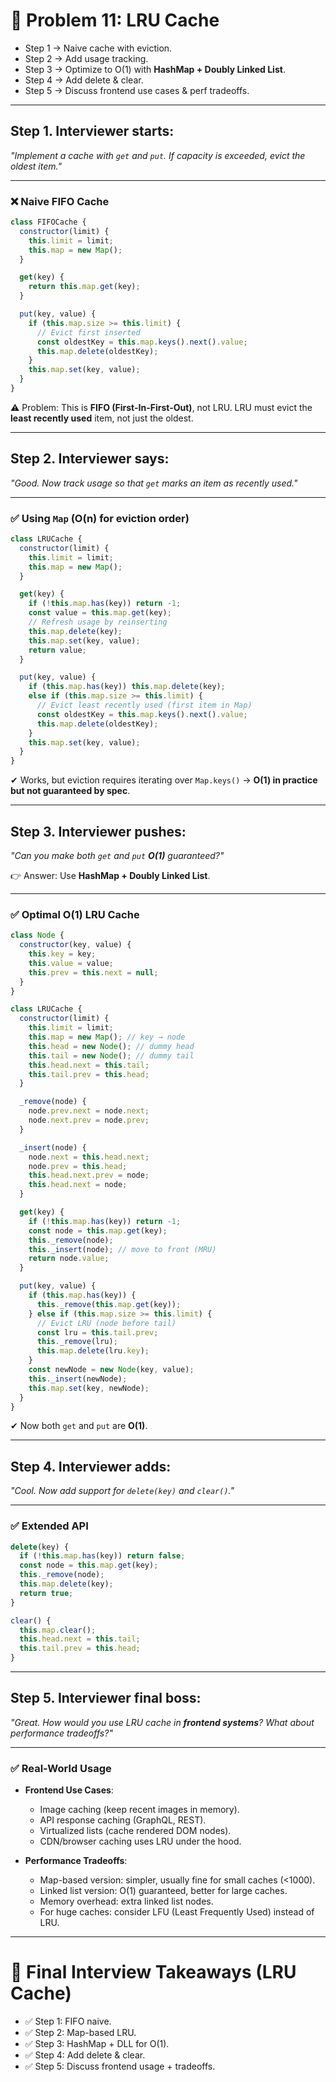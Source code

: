 # 🔎 Problem 11: LRU Cache
* Step 1 → Naive cache with eviction.
* Step 2 → Add usage tracking.
* Step 3 → Optimize to O(1) with **HashMap + Doubly Linked List**.
* Step 4 → Add delete & clear.
* Step 5 → Discuss frontend use cases & perf tradeoffs.
---

## Step 1. Interviewer starts:

*"Implement a cache with `get` and `put`. If capacity is exceeded, evict the oldest item."*

---

### ❌ Naive FIFO Cache

```js
class FIFOCache {
  constructor(limit) {
    this.limit = limit;
    this.map = new Map();
  }

  get(key) {
    return this.map.get(key);
  }

  put(key, value) {
    if (this.map.size >= this.limit) {
      // Evict first inserted
      const oldestKey = this.map.keys().next().value;
      this.map.delete(oldestKey);
    }
    this.map.set(key, value);
  }
}
```

⚠️ Problem: This is **FIFO (First-In-First-Out)**, not LRU.
LRU must evict the **least recently used** item, not just the oldest.

---

## Step 2. Interviewer says:

*"Good. Now track usage so that `get` marks an item as recently used."*

---

### ✅ Using `Map` (O(n) for eviction order)

```js
class LRUCache {
  constructor(limit) {
    this.limit = limit;
    this.map = new Map();
  }

  get(key) {
    if (!this.map.has(key)) return -1;
    const value = this.map.get(key);
    // Refresh usage by reinserting
    this.map.delete(key);
    this.map.set(key, value);
    return value;
  }

  put(key, value) {
    if (this.map.has(key)) this.map.delete(key);
    else if (this.map.size >= this.limit) {
      // Evict least recently used (first item in Map)
      const oldestKey = this.map.keys().next().value;
      this.map.delete(oldestKey);
    }
    this.map.set(key, value);
  }
}
```

✔ Works, but eviction requires iterating over `Map.keys()` → **O(1) in practice but not guaranteed by spec**.

---

## Step 3. Interviewer pushes:

*"Can you make both `get` and `put` **O(1)** guaranteed?"*

👉 Answer: Use **HashMap + Doubly Linked List**.

---

### ✅ Optimal O(1) LRU Cache

```js
class Node {
  constructor(key, value) {
    this.key = key;
    this.value = value;
    this.prev = this.next = null;
  }
}

class LRUCache {
  constructor(limit) {
    this.limit = limit;
    this.map = new Map(); // key → node
    this.head = new Node(); // dummy head
    this.tail = new Node(); // dummy tail
    this.head.next = this.tail;
    this.tail.prev = this.head;
  }

  _remove(node) {
    node.prev.next = node.next;
    node.next.prev = node.prev;
  }

  _insert(node) {
    node.next = this.head.next;
    node.prev = this.head;
    this.head.next.prev = node;
    this.head.next = node;
  }

  get(key) {
    if (!this.map.has(key)) return -1;
    const node = this.map.get(key);
    this._remove(node);
    this._insert(node); // move to front (MRU)
    return node.value;
  }

  put(key, value) {
    if (this.map.has(key)) {
      this._remove(this.map.get(key));
    } else if (this.map.size >= this.limit) {
      // Evict LRU (node before tail)
      const lru = this.tail.prev;
      this._remove(lru);
      this.map.delete(lru.key);
    }
    const newNode = new Node(key, value);
    this._insert(newNode);
    this.map.set(key, newNode);
  }
}
```

✔ Now both `get` and `put` are **O(1)**.

---

## Step 4. Interviewer adds:

*"Cool. Now add support for `delete(key)` and `clear()`."*

---

### ✅ Extended API

```js
delete(key) {
  if (!this.map.has(key)) return false;
  const node = this.map.get(key);
  this._remove(node);
  this.map.delete(key);
  return true;
}

clear() {
  this.map.clear();
  this.head.next = this.tail;
  this.tail.prev = this.head;
}
```

---

## Step 5. Interviewer final boss:

*"Great. How would you use LRU cache in **frontend systems**? What about performance tradeoffs?"*

---

### ✅ Real-World Usage

* **Frontend Use Cases**:

  * Image caching (keep recent images in memory).
  * API response caching (GraphQL, REST).
  * Virtualized lists (cache rendered DOM nodes).
  * CDN/browser caching uses LRU under the hood.

* **Performance Tradeoffs**:

  * Map-based version: simpler, usually fine for small caches (<1000).
  * Linked list version: O(1) guaranteed, better for large caches.
  * Memory overhead: extra linked list nodes.
  * For huge caches: consider LFU (Least Frequently Used) instead of LRU.

---

# 🎯 Final Interview Takeaways (LRU Cache)

* ✅ Step 1: FIFO naive.
* ✅ Step 2: Map-based LRU.
* ✅ Step 3: HashMap + DLL for O(1).
* ✅ Step 4: Add delete & clear.
* ✅ Step 5: Discuss frontend usage + tradeoffs.